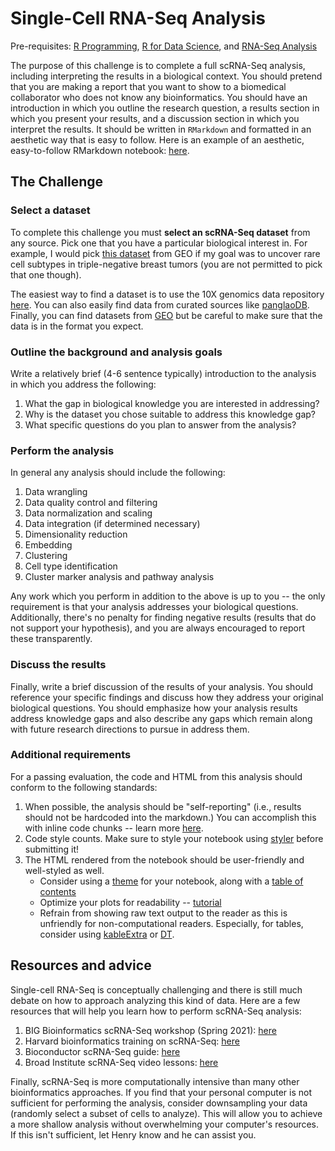 # Single-Cell RNA-Seq Analysis

Pre-requisites: [R Programming](https://github.com/Bioinformatics-Research-Network/training-requirements/tree/main/R%20Programming), [R for Data Science](https://github.com/Bioinformatics-Research-Network/training-requirements/tree/main/R%20for%20Data%20Science), and [RNA-Seq Analysis](https://github.com/Bioinformatics-Research-Network/training-requirements/tree/main/RNA-Seq%20Analysis)

The purpose of this challenge is to complete a full scRNA-Seq analysis, including interpreting the results in a biological context. You should pretend that you are making a report that you want to show to a biomedical collaborator who does not know any bioinformatics. You should have an introduction in which you outline the research question, a results section in which you present your results, and a discussion section in which you interpret the results. It should be written in `RMarkdown` and formatted in an aesthetic way that is easy to follow. Here is an example of an aesthetic, easy-to-follow RMarkdown notebook: [here](https://static-html-pages.s3-us-west-2.amazonaws.com/merck-project/RloopCorrelationSummary.html).

## The Challenge

### Select a dataset

To complete this challenge you must **select an scRNA-Seq dataset** from any source. Pick one that you have a particular biological interest in. For example, I would pick [this dataset](https://www.ncbi.nlm.nih.gov/geo/query/acc.cgi?acc=GSE118389) from GEO if my goal was to uncover rare cell subtypes in triple-negative breast tumors (you are not permitted to pick that one though).

The easiest way to find a dataset is to use the 10X genomics data repository [here](https://www.10xgenomics.com/resources/datasets?query=&page=1&configure%5Bfacets%5D%5B0%5D=chemistryVersionAndThroughput&configure%5Bfacets%5D%5B1%5D=pipeline.version&configure%5BhitsPerPage%5D=500). You can also easily find data from curated sources like [panglaoDB](https://panglaodb.se/). Finally, you can find datasets from [GEO](https://www.ncbi.nlm.nih.gov/gds) but be careful to make sure that the data is in the format you expect.

### Outline the background and analysis goals

Write a relatively brief (4-6 sentence typically) introduction to the analysis in which you address the following:

1. What the gap in biological knowledge you are interested in addressing?
2. Why is the dataset you chose suitable to address this knowledge gap?
3. What specific questions do you plan to answer from the analysis?

### Perform the analysis

In general any analysis should include the following:

1. Data wrangling
2. Data quality control and filtering
3. Data normalization and scaling
4. Data integration (if determined necessary)
5. Dimensionality reduction
6. Embedding
7. Clustering
8. Cell type identification 
9. Cluster marker analysis and pathway analysis

Any work which you perform in addition to the above is up to you -- the only requirement is that your analysis addresses your biological questions. Additionally, there's no penalty for finding negative results (results that do not support your hypothesis), and you are always encouraged to report these transparently.

### Discuss the results

Finally, write a brief discussion of the results of your analysis. You should reference your specific findings and discuss how they address your original biological questions. You should emphasize how your analysis results address knowledge gaps and also describe any gaps which remain along with future research directions to pursue in address them.


### Additional requirements

For a passing evaluation, the code and HTML from this analysis should conform to the following standards:

1. When possible, the analysis should be "self-reporting" (i.e., results should not be hardcoded into the markdown.) You can accomplish this with inline code chunks -- learn more [here](https://rmarkdown.rstudio.com/lesson-4.html).
2. Code style counts. Make sure to style your notebook using [styler](https://www.tidyverse.org/blog/2017/12/styler-1.0.0/) before submitting it!
3. The HTML rendered from the notebook should be user-friendly and well-styled as well.
    - Consider using a [theme](https://bookdown.org/yihui/rmarkdown/html-document.html#appearance-and-style) for your notebook, along with a [table of contents](https://bookdown.org/yihui/rmarkdown/html-document.html#table-of-contents)
    - Optimize your plots for readability -- [tutorial](https://cedricscherer.netlify.app/2019/08/05/a-ggplot2-tutorial-for-beautiful-plotting-in-r/)
    - Refrain from showing raw text output to the reader as this is unfriendly for non-computational readers. Especially, for tables, consider using [kableExtra](https://cran.r-project.org/web/packages/kableExtra/vignettes/awesome_table_in_html.html) or [DT](https://rstudio.github.io/DT/).


## Resources and advice

Single-cell RNA-Seq is conceptually challenging and there is still much debate on how to approach analyzing this kind of data. Here are a few resources that will help you learn how to perform scRNA-Seq analysis:

1. BIG Bioinformatics scRNA-Seq workshop (Spring 2021): [here](https://www.bigbioinformatics.org/intro-to-scrnaseq)
2. Harvard bioinformatics training on scRNA-Seq: [here](https://hbctraining.github.io/scRNA-seq_online/schedule/links-to-lessons.html)
3. Bioconductor scRNA-Seq guide: [here](http://bioconductor.org/books/release/OSCA/)
4. Broad Institute scRNA-Seq video lessons: [here](https://liulab-dfci.github.io/bioinfo-combio/scrna1.html)

Finally, scRNA-Seq is more computationally intensive than many other bioinformatics approaches. If you find that your personal computer is not sufficient for performing the analysis, consider downsampling your data (randomly select a subset of cells to analyze). This will allow you to achieve a more shallow analysis without overwhelming your computer's resources. If this isn't sufficient, let Henry know and he can assist you.  



